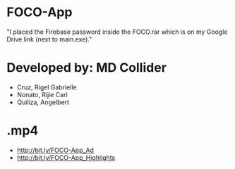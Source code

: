 # FOCO-App

"I placed the Firebase password inside the FOCO.rar which is on my Google Drive link (next to main.exe)."

# Developed by: MD Collider
 - Cruz, Rigel Gabrielle
 - Nonato, Rijie Carl
 - Quiliza, Angelbert

# .mp4
 - http://bit.ly/FOCO-App_Ad
 - http://bit.ly/FOCO-App_Highlights
